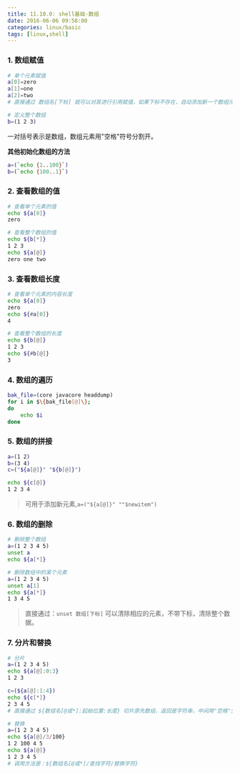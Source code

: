 ```yaml
---
title: 11.10.0: shell基础-数组
date: 2016-06-06 09:58:00
categories: linux/basic
tags: [linux,shell]
---
```


### 1. 数组赋值
``` bash
# 单个元素赋值
a[0]=zero
a[1]=one
a[2]=two
# 直接通过 数组名[下标] 就可以对其进行引用赋值，如果下标不存在，自动添加新一个数组元素

# 定义整个数组
b=(1 2 3)
```
一对括号表示是数组，数组元素用"空格"符号分割开。

**其他初始化数组的方法**

``` bash
a=(`echo {1..100}`)
b=(`echo {100..1}`)
```

### 2. 查看数组的值
``` bash
# 查看单个元素的值
echo ${a[0]}
zero

# 查看整个数组的值
echo ${b[*]}
1 2 3
echo ${a[@]}
zero one two
```

### 3. 查看数组长度
``` bash
# 查看单个元素的内容长度
echo ${a[0]}
zero
echo ${#a[0]}
4

# 查看整个数组的长度
echo ${b[@]}
1 2 3
echo ${#b[@]}
3
```

### 4. 数组的遍历
``` bash
bak_file=(core javacore headdump)
for i in $\{bak_file[@]\};
do
    echo $i
done
```

### 5. 数组的拼接
``` bash
a=(1 2)
b=(3 4)
c=("${a[@]}" "${b[@]}")

echo ${c[@]}
1 2 3 4
```
> 可用于添加新元素,`a=("${a[@]}" ""$newitem")`

### 6. 数组的删除
``` bash
# 删除整个数组
a=(1 2 3 4 5)
unset a
echo ${a[*]}

# 删除数组中的某个元素
a=(1 2 3 4 5)
unset a[1]   
echo ${a[*]} 
1 3 4 5
```
> 直接通过：`unset 数组[下标]` 可以清除相应的元素，不带下标，清除整个数据。

### 7. 分片和替换
``` bash
# 分片
a=(1 2 3 4 5)
echo ${a[@]:0:3}
1 2 3

c=(${a[@]:1:4})
echo ${c[*]} 
2 3 4 5
# 直接通过 ${数组名[@或*]:起始位置:长度} 切片原先数组，返回是字符串，中间用"空格"分开，因此如果加上"()"，将得到切片数组，上面例子：c 就是一个新数据。

# 替换
a=(1 2 3 4 5)    
echo ${a[@]/3/100}
1 2 100 4 5
echo ${a[@]}
1 2 3 4 5
# 调用方法是：${数组名[@或*]/查找字符/替换字符} 
```
